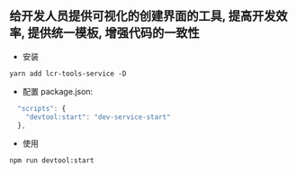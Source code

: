 ## 给开发人员提供可视化的创建界面的工具, 提高开发效率, 提供统一模板, 增强代码的一致性

- 安装

```
yarn add lcr-tools-service -D
```

- 配置 package.json:

```javascript
  "scripts": {
    "devtool:start": "dev-service-start"
  },
```

- 使用

```
npm run devtool:start
```
